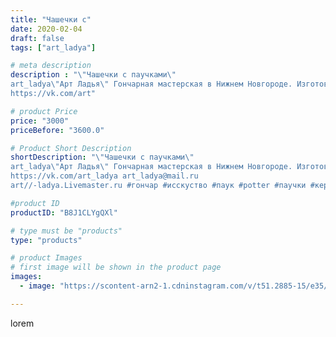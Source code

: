 ```yaml
---
title: "Чашечки с"
date: 2020-02-04
draft: false
tags: ["art_ladya"]

# meta description
description : "\"Чашечки с паучками\" 
art_ladya\"Арт Ладья\" Гончарная мастерская в Нижнем Новгороде. Изготовление керамики и мастер//-классы по обучению. 
https://vk.com/art"

# product Price
price: "3000"
priceBefore: "3600.0"

# Product Short Description
shortDescription: "\"Чашечки с паучками\" 
art_ladya\"Арт Ладья\" Гончарная мастерская в Нижнем Новгороде. Изготовление керамики и мастер//-классы по обучению. 
https://vk.com/art_ladya art_ladya@mail.ru 
art//-ladya.Livemaster.ru #гончар #исскуство #паук #potter #паучки #керамикаручнаяработа #гончарнаямастерская #керамиканазаказ #handmade #керамика #гончарнаяпосуда #эксклюзивнаякерамика #dishes #decor #ceramicar #mug #claygoods #tankard #earthenware #ceramic #design #spider #magic #restaurant #ceramicart #pint #clay #авторскаякерамика"

#product ID
productID: "B8J1CLYgQXl"

# type must be "products"
type: "products"

# product Images
# first image will be shown in the product page
images:
  - image: "https://scontent-arn2-1.cdninstagram.com/v/t51.2885-15/e35/s1080x1080/83582976_1122323411435246_8371890390057851507_n.jpg?tp=1&_nc_ht=scontent-arn2-1.cdninstagram.com&_nc_cat=102&_nc_ohc=ZPMpJN7tuFYAX-P3uIW&ccb=7-4&oh=76c1b2fdba65c78da8bdcbe5390fe887&oe=6084870B&_nc_sid=86f79a&ig_cache_key=MjIzNjU1MTkzNjA5MjQ3MjgwNQ%3D%3D.2-ccb7-4"

---
```

lorem
